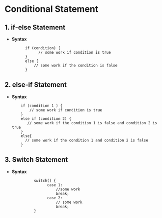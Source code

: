 # Conditional Statement

## 1. if-else Statement
- **Syntax**        
                           
            if (condition) {    
                  // some work if condition is true    
            }      
            else {  
                // some work if the condition is false  
            }  

## 2. else-if Statement  
  - **Syntax**
                         
            if (condition 1 ) {      
                // some work if condition is true  
            }  
            else if (condition 2) {    
               // some work if the condition 1 is false and condition 2 is true    
            }  
            else{    
              // some work if the condition 1 and condition 2 is false  
            }    

## 3. Switch Statement    
- **Syntax**
             
                switch() {    
                      case 1:    
                          //some work    
                          break;    
                      case 2:    
                          // some work    
                          break;    
                }    
     
